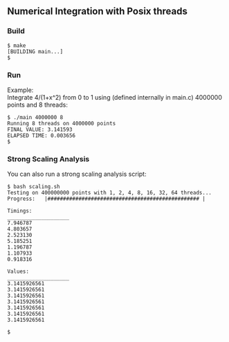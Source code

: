 ## Numerical Integration with Posix threads

### Build
```
$ make
[BUILDING main...]
$
```

### Run
Example:  
Integrate 4/(1+x^2) from 0 to 1 using (defined internally in main.c) 4000000 points and 8 threads:
```
$ ./main 4000000 8
Running 8 threads on 4000000 points
FINAL VALUE: 3.141593
ELAPSED TIME: 0.003656
$
```


### Strong Scaling Analysis
You can also run a strong scaling analysis script:
```
$ bash scaling.sh 
Testing on 400000000 points with 1, 2, 4, 8, 16, 32, 64 threads...
Progress:   |################################################# |

Timings:
____________________
7.946787
4.803657
2.523130
5.185251
1.196787
1.107933
0.918316

Values:
____________________
3.1415926561
3.1415926561
3.1415926561
3.1415926561
3.1415926561
3.1415926561
3.1415926561

$
```
